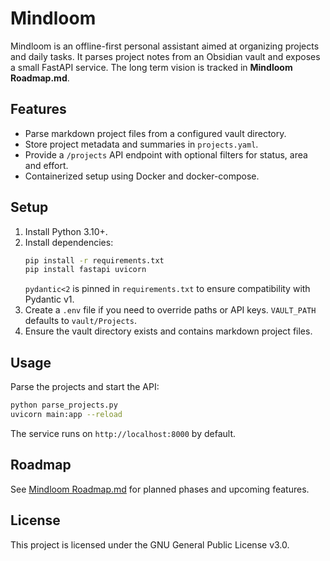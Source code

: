 # Mindloom

Mindloom is an offline-first personal assistant aimed at organizing projects and daily tasks. It parses project notes from an Obsidian vault and exposes a small FastAPI service. The long term vision is tracked in **Mindloom Roadmap.md**.

## Features
- Parse markdown project files from a configured vault directory.
- Store project metadata and summaries in `projects.yaml`.
- Provide a `/projects` API endpoint with optional filters for status, area and effort.
- Containerized setup using Docker and docker-compose.

## Setup
1. Install Python 3.10+.
2. Install dependencies:
   ```bash
   pip install -r requirements.txt
   pip install fastapi uvicorn
   ```
   `pydantic<2` is pinned in `requirements.txt` to ensure compatibility with Pydantic v1.
3. Create a `.env` file if you need to override paths or API keys. `VAULT_PATH` defaults to `vault/Projects`.
4. Ensure the vault directory exists and contains markdown project files.

## Usage
Parse the projects and start the API:
```bash
python parse_projects.py
uvicorn main:app --reload
```
The service runs on `http://localhost:8000` by default.

## Roadmap
See [Mindloom Roadmap.md](Mindloom%20Roadmap.md) for planned phases and upcoming features.

## License
This project is licensed under the GNU General Public License v3.0.
